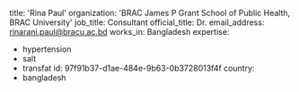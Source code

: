 title: 'Rina Paul'
organization: 'BRAC James P Grant School of Public Health, BRAC University'
job_title: Consultant
official_title: Dr.
email_address: rinarani.paul@bracu.ac.bd
works_in: Bangladesh
expertise:
  - hypertension
  - salt
  - transfat
id: 97f91b37-d1ae-484e-9b63-0b3728013f4f
country:
  - bangladesh
